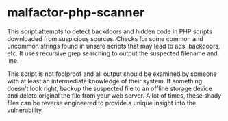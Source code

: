 # malfactor-php-scanner

This script attempts to detect backdoors and hidden code in PHP scripts downloaded from suspicious sources.
Checks for some common and uncommon strings found in unsafe scripts that may lead to ads, backdoors, etc.
It uses recursive grep searching to output the suspected filename and line.

This script is not foolproof and all output should be examined by someone with at least an intermediate
knowledge of their system. If something doesn't look right, backup the suspected file to an offline
storage device and delete original the file from your web server. A lot of times, these shady files can
be reverse engineered to provide a unique insight into the vulnerability.
